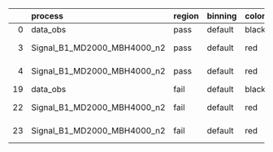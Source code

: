 |    | process                     | region   | binning   | color   | process_type   |   scale | variation   | source_filename                                                     | source_histname   | alias                       | title     |   combine_idx |     lnN |   shapes | syst_type   |   direction |   variation_alias |
|---:|:----------------------------|:---------|:----------|:--------|:---------------|--------:|:------------|:--------------------------------------------------------------------|:------------------|:----------------------------|:----------|--------------:|--------:|---------:|:------------|------------:|------------------:|
|  0 | data_obs                    | pass     | default   | black   | DATA           |       1 | nominal     | ./histograms_for_2DAlphabet_v4//BH_Data.root                        | hpass             | Data                        | Data      |           nan | nan     |      nan | nan         |         nan |               nan |
|  3 | Signal_B1_MD2000_MBH4000_n2 | pass     | default   | red     | SIGNAL         |       1 | lumi        | ./histograms_for_2DAlphabet_v4//BH_Signal_B1_MD2000_MBH4000_n2.root | hpass             | Signal_B1_MD2000_MBH4000_n2 | BH signal |           nan |   1.016 |      nan | lnN         |         nan |               nan |
|  4 | Signal_B1_MD2000_MBH4000_n2 | pass     | default   | red     | SIGNAL         |       1 | nominal     | ./histograms_for_2DAlphabet_v4//BH_Signal_B1_MD2000_MBH4000_n2.root | hpass             | Signal_B1_MD2000_MBH4000_n2 | BH signal |           nan | nan     |      nan | nan         |         nan |               nan |
| 19 | data_obs                    | fail     | default   | black   | DATA           |       1 | nominal     | ./histograms_for_2DAlphabet_v4//BH_Data.root                        | hfail             | Data                        | Data      |           nan | nan     |      nan | nan         |         nan |               nan |
| 22 | Signal_B1_MD2000_MBH4000_n2 | fail     | default   | red     | SIGNAL         |       1 | lumi        | ./histograms_for_2DAlphabet_v4//BH_Signal_B1_MD2000_MBH4000_n2.root | hfail             | Signal_B1_MD2000_MBH4000_n2 | BH signal |           nan |   1.016 |      nan | lnN         |         nan |               nan |
| 23 | Signal_B1_MD2000_MBH4000_n2 | fail     | default   | red     | SIGNAL         |       1 | nominal     | ./histograms_for_2DAlphabet_v4//BH_Signal_B1_MD2000_MBH4000_n2.root | hfail             | Signal_B1_MD2000_MBH4000_n2 | BH signal |           nan | nan     |      nan | nan         |         nan |               nan |